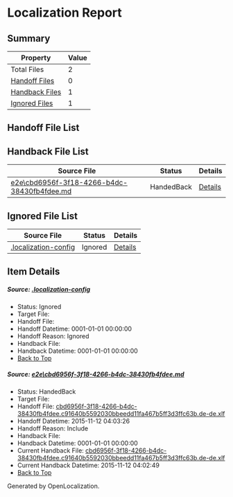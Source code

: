 # <a name='report-top'></a> Localization Report

## Summary
 Property | Value 
 -------- | ----- 
 Total Files | 2
[ Handoff Files ](#handoff-list)| 0
[ Handback Files ](#handback-list)| 1
[ Ignored Files ](#ignored-list)| 1

## <a name='handoff-list'></a> Handoff File List

## <a name='handback-list'></a> Handback File List
 Source File | Status | Details 
 ----------- | ------ | ------- 
 [e2e\cbd6956f-3f18-4266-b4dc-38430fb4fdee.md](https://github.com/OpenLocalizationTest/oltest/blob/40cc240be63ec74f8a89d0ee568c314f032f059b/e2e/cbd6956f-3f18-4266-b4dc-38430fb4fdee.md) | HandedBack | [Details](#48afed7df40bb246fb98f8b0719290971ca0f3c71)

## <a name='ignored-list'></a> Ignored File List
 Source File | Status | Details 
 ----------- | ------ | ------- 
 [.localization-config](https://github.com/OpenLocalizationTest/oltest/blob/33352935fdc2244e90c544e5eacdf928bd09102f/.localization-config) | Ignored | [Details](#048a0e657b81f2e30d1cbef1ba533f0de3ca11c40)

## Item Details
##### <a name='048a0e657b81f2e30d1cbef1ba533f0de3ca11c40'></a> Source: [.localization-config](https://github.com/OpenLocalizationTest/oltest/blob/33352935fdc2244e90c544e5eacdf928bd09102f/.localization-config)
* Status: Ignored
* Target File: 
* Handoff File: 
* Handoff Datetime: 0001-01-01 00:00:00
* Handoff Reason: Ignored
* Handback File: 
* Handback Datetime: 0001-01-01 00:00:00
* [Back to Top](#report-top)

##### <a name='48afed7df40bb246fb98f8b0719290971ca0f3c71'></a> Source: [e2e\cbd6956f-3f18-4266-b4dc-38430fb4fdee.md](https://github.com/OpenLocalizationTest/oltest/blob/40cc240be63ec74f8a89d0ee568c314f032f059b/e2e/cbd6956f-3f18-4266-b4dc-38430fb4fdee.md)
* Status: HandedBack
* Target File: 
* Handoff File: [cbd6956f-3f18-4266-b4dc-38430fb4fdee.c91640b5592030bbeedd11fa467b5ff3d3ffc63b.de-de.xlf](https://github.com/OpenLocalizationTestOrg/olhandoff/blob/f6cd9834528413dc4bc147141a4305e8ccaeec81/ol-handoff/OpenLocalizationTestOrg/oltest.de-de/yanz/cbd6956f-3f18-4266-b4dc-38430fb4fdee.c91640b5592030bbeedd11fa467b5ff3d3ffc63b.de-de.xlf)
* Handoff Datetime: 2015-11-12 04:03:26
* Handoff Reason: Include
* Handback File: 
* Handback Datetime: 0001-01-01 00:00:00
* Current Handback File: [cbd6956f-3f18-4266-b4dc-38430fb4fdee.c91640b5592030bbeedd11fa467b5ff3d3ffc63b.de-de.xlf](https://github.com/OpenLocalizationTestOrg/olhandback/blob/7a9336bc3e188a7a2c13e730a233a51db6ed4ec6/ol-handback/OpenLocalizationTestOrg/oltest.de-de/yanz/cbd6956f-3f18-4266-b4dc-38430fb4fdee.c91640b5592030bbeedd11fa467b5ff3d3ffc63b.de-de.xlf)
* Current Handback Datetime: 2015-11-12 04:02:49
* [Back to Top](#report-top)


Generated by OpenLocalization.
